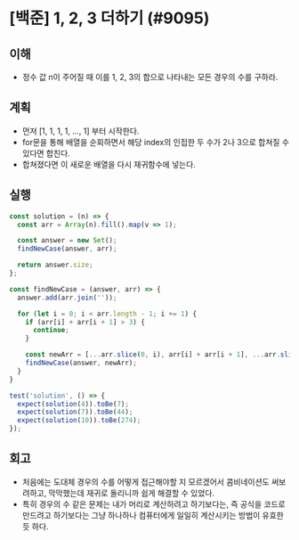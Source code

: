 # [백준] 1, 2, 3 더하기 (#9095)

## 이해

- 정수 값 n이 주어질 때 이를 1, 2, 3의 합으로 나타내는 모든 경우의 수를 구하라.

## 계획

- 먼저 [1, 1, 1, 1, ..., 1] 부터 시작한다.
- for문을 통해 배열을 순회하면서 해당 index의 인접한 두 수가 2나 3으로 합쳐질 수 있다면 합친다.
- 합쳐졌다면 이 새로운 배열을 다시 재귀함수에 넣는다.

## 실행

```js
const solution = (n) => {
  const arr = Array(n).fill().map(v => 1);

  const answer = new Set();
  findNewCase(answer, arr);

  return answer.size;
};

const findNewCase = (answer, arr) => {
  answer.add(arr.join(''));

  for (let i = 0; i < arr.length - 1; i += 1) {
    if (arr[i] + arr[i + 1] > 3) {
      continue;
    }

    const newArr = [...arr.slice(0, i), arr[i] + arr[i + 1], ...arr.slice(i + 2, arr.length)];
    findNewCase(answer, newArr);
  }
}

test('solution', () => {
  expect(solution(4)).toBe(7);
  expect(solution(7)).toBe(44);
  expect(solution(10)).toBe(274);
});
```

## 회고

- 처음에는 도대체 경우의 수를 어떻게 접근해야할 지 모르겠어서 콤비네이션도 써보려하고, 막막했는데 재귀로 돌리니까 쉽게 해결할 수 있었다.
- 특히 경우의 수 같은 문제는 내가 머리로 계산하려고 하기보다는, 즉 공식을 코드로 만드려고 하기보다는 그냥 하나하나 컴퓨터에게 일일히 계산시키는 방법이 유효한 듯 하다.
